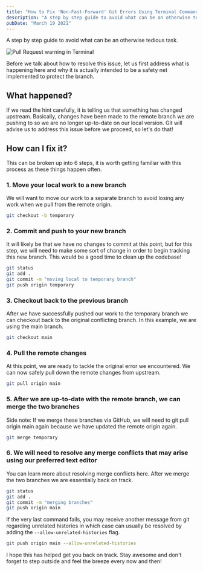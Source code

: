 ```yaml
---
title: "How to Fix 'Non-Fast-Forward' Git Errors Using Terminal Commands"
description: "A step by step guide to avoid what can be an otherwise tedious task."
pubDate: "March 19 2021"
---
```


A step by step guide to avoid what can be an otherwise tedious task.

![Pull Request warning in Terminal](https://i.imgur.com/wRlhfvG.png)

Before we talk about how to resolve this issue, let us first address what is happening here and why it is actually intended to be a safety net implemented to protect the branch.

## What happened?

If we read the hint carefully, it is telling us that something has changed upstream. Basically, changes have been made to the remote branch we are pushing to so we are no longer up-to-date on our local version. Git will advise us to address this issue before we proceed, so let's do that!

## How can I fix it?

This can be broken up into 6 steps, it is worth getting familiar with this process as these things happen often.

### 1. Move your local work to a new branch

We will want to move our work to a separate branch to avoid losing any work when we pull from the remote origin.

```sh
git checkout -b temporary
```

### 2. Commit and push to your new branch

It will likely be that we have no changes to commit at this point, but for this step, we will need to make some sort of change in order to begin tracking this new branch. This would be a good time to clean up the codebase!

```sh
git status
git add .
git commit -m "moving local to temporary branch"
git push origin temporary
```

### 3. Checkout back to the previous branch

After we have successfully pushed our work to the temporary branch we can checkout back to the original conflicting branch. In this example, we are using the main branch.

```sh
git checkout main
```

### 4. Pull the remote changes

At this point, we are ready to tackle the original error we encountered. We can now safely pull down the remote changes from upstream.

```sh
git pull origin main
```

### 5. After we are up-to-date with the remote branch, we can merge the two branches

Side note: If we merge these branches via GitHub, we will need to git pull origin main again because we have updated the remote origin again.

```sh
git merge temporary
```

### 6. We will need to resolve any merge conflicts that may arise using our preferred text editor

You can learn more about resolving merge conflicts here. After we merge the two branches we are essentially back on track.

```sh
git status
git add .
git commit -m "merging branches"
git push origin main
```

If the very last command fails, you may receive another message from git regarding unrelated histories in which case can usually be resolved by adding the `--allow-unrelated-histories` flag.

```sh
git push origin main --allow-unrelated-histories
```

I hope this has helped get you back on track. Stay awesome and don't forget to step outside and feel the breeze every now and then!
